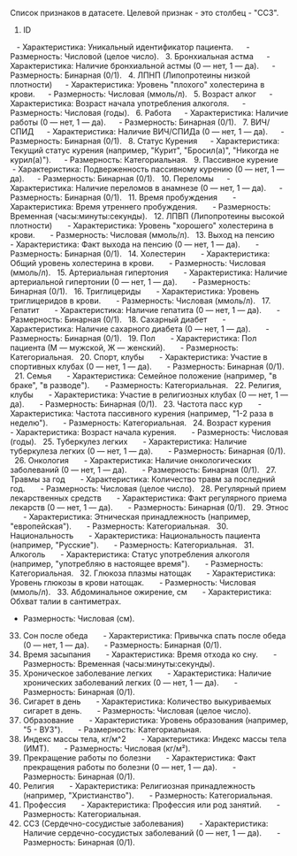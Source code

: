 Список признаков в датасете. Целевой признак - это столбец - "ССЗ".
1. ID
   
   - Характеристика: Уникальный идентификатор пациента.  
   - Размерность: Числовой (целое число).  
3. Бронхиальная астма  
   - Характеристика: Наличие бронхиальной астмы (0 — нет, 1 — да).  
   - Размерность: Бинарная (0/1).  
4. ЛПНП (Липопротеины низкой плотности)  
   - Характеристика: Уровень "плохого" холестерина в крови.  
   - Размерность: Числовая (ммоль/л).  
5. Возраст алког  
   - Характеристика: Возраст начала употребления алкоголя.  
   - Размерность: Числовая (годы).  
6. Работа  
   - Характеристика: Наличие работы (0 — нет, 1 — да).  
   - Размерность: Бинарная (0/1).  
7. ВИЧ/СПИД  
   - Характеристика: Наличие ВИЧ/СПИДа (0 — нет, 1 — да).  
   - Размерность: Бинарная (0/1).  
8. Статус Курения  
   - Характеристика: Текущий статус курения (например, "Курит", "Бросил(а)", "Никогда не курил(а)").  
   - Размерность: Категориальная.  
9. Пассивное курение  
   - Характеристика: Подверженность пассивному курению (0 — нет, 1 — да).  
   - Размерность: Бинарная (0/1).  
10. Переломы  
   - Характеристика: Наличие переломов в анамнезе (0 — нет, 1 — да).  
   - Размерность: Бинарная (0/1).  
11. Время пробуждения  
    - Характеристика: Время утреннего пробуждения.  
    - Размерность: Временная (часы:минуты:секунды).  
12. ЛПВП (Липопротеины высокой плотности)  
    - Характеристика: Уровень "хорошего" холестерина в крови.  
    - Размерность: Числовая (ммоль/л).  
13. Выход на пенсию  
    - Характеристика: Факт выхода на пенсию (0 — нет, 1 — да).  
    - Размерность: Бинарная (0/1).  
14. Холестерин  
    - Характеристика: Общий уровень холестерина в крови.  
    - Размерность: Числовая (ммоль/л).  
15. Артериальная гипертония  
    - Характеристика: Наличие артериальной гипертонии (0 — нет, 1 — да).  
    - Размерность: Бинарная (0/1).  
16. Триглицериды  
    - Характеристика: Уровень триглицеридов в крови.  
    - Размерность: Числовая (ммоль/л).  
17. Гепатит  
    - Характеристика: Наличие гепатита (0 — нет, 1 — да).  
    - Размерность: Бинарная (0/1).  
18. Сахарный диабет  
    - Характеристика: Наличие сахарного диабета (0 — нет, 1 — да).  
    - Размерность: Бинарная (0/1).  
19. Пол  
    - Характеристика: Пол пациента (М — мужской, Ж — женский).  
    - Размерность: Категориальная.  
20. Спорт, клубы  
    - Характеристика: Участие в спортивных клубах (0 — нет, 1 — да).  
    - Размерность: Бинарная (0/1).  
21. Семья  
    - Характеристика: Семейное положение (например, "в браке", "в разводе").  
    - Размерность: Категориальная.  
22. Религия, клубы  
    - Характеристика: Участие в религиозных клубах (0 — нет, 1 — да).  
    - Размерность: Бинарная (0/1).  
23. Частота пасс кур  
    - Характеристика: Частота пассивного курения (например, "1-2 раза в неделю").  
    - Размерность: Категориальная.  
24. Возраст курения  
    - Характеристика: Возраст начала курения.  
    - Размерность: Числовая (годы).  
25. Туберкулез легких  
    - Характеристика: Наличие туберкулеза легких (0 — нет, 1 — да).  
    - Размерность: Бинарная (0/1).  
26. Онкология  
    - Характеристика: Наличие онкологических заболеваний (0 — нет, 1 — да).  
    - Размерность: Бинарная (0/1).  
27. Травмы за год  
    - Характеристика: Количество травм за последний год.  
    - Размерность: Числовая (целое число).  
28. Регулярный прием лекарственных средств  
    - Характеристика: Факт регулярного приема лекарств (0 — нет, 1 — да).  
    - Размерность: Бинарная (0/1).  
29. Этнос  
    - Характеристика: Этническая принадлежность (например, "европейская").  
    - Размерность: Категориальная.  
30. Национальность  
    - Характеристика: Национальность пациента (например, "Русские").  
    - Размерность: Категориальная.  
31. Алкоголь  
    - Характеристика: Статус употребления алкоголя (например, "употребляю в настоящее время").  
    - Размерность: Категориальная.  
32. Глюкоза плазмы натощак  
    - Характеристика: Уровень глюкозы в крови натощак.  
    - Размерность: Числовая (ммоль/л).  
33. Абдоминальное ожирение, см  
    - Характеристика: Обхват талии в сантиметрах.
- Размерность: Числовая (см).  
33. Сон после обеда  
    - Характеристика: Привычка спать после обеда (0 — нет, 1 — да).  
    - Размерность: Бинарная (0/1).  
34. Время засыпания  
    - Характеристика: Время отхода ко сну.  
    - Размерность: Временная (часы:минуты:секунды).  
35. Хроническое заболевание легких  
    - Характеристика: Наличие хронических заболеваний легких (0 — нет, 1 — да).  
    - Размерность: Бинарная (0/1).  
36. Сигарет в день  
    - Характеристика: Количество выкуриваемых сигарет в день.  
    - Размерность: Числовая (целое число).  
37. Образование  
    - Характеристика: Уровень образования (например, "5 - ВУЗ").  
    - Размерность: Категориальная.  
38. Индекс массы тела, кг/м^2  
    - Характеристика: Индекс массы тела (ИМТ).  
    - Размерность: Числовая (кг/м²).  
39. Прекращение работы по болезни  
    - Характеристика: Факт прекращения работы по болезни (0 — нет, 1 — да).  
    - Размерность: Бинарная (0/1).  
40. Религия  
    - Характеристика: Религиозная принадлежность (например, "Христианство").  
    - Размерность: Категориальная.  
41. Профессия  
    - Характеристика: Профессия или род занятий.  
    - Размерность: Категориальная.  
42. ССЗ (Сердечно-сосудистые заболевания)  
    - Характеристика: Наличие сердечно-сосудистых заболеваний (0 — нет, 1 — да).  
    - Размерность: Бинарная (0/1).  
 
